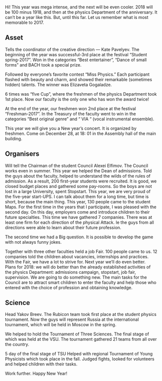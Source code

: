 Hi! This year was mega intense, and the next will be even cooler. 2018 will be 100 minus 1918, and then at the physics Department of the anniversary. It can’t be a year like this. But, until this far. Let us remember what is most memorable to 2017.

Asset
-----

Tells the coordinator of the creative direction — Kate Pavelyev. The beginning of the year was successful-3rd place at the festival “Student spring-2017”. Won in the categories “Best entertainer”, “Dance of small forms” and BACH took a special prize.

Followed by everyone’s favorite contest “Miss Physics.” Each participant flashed with beauty and charm, and showed their remarkable (sometimes hidden) talents. The winner was Elizaveta Gogaladze.

6 times was “five Cup”, where the freshmen of the physics Department took 1st place. Now our faculty is the only one who has won the award twice!

At the end of the year, our freshmen won 2nd place at the festival “Freshman-2017”. In the Treasury of the faculty went to win in the categories “Best original genre” and “ VIA “ (vocal instrumental ensemble).

This year we will give you a New year’s concert. It is organized by freshmen. Come on December 28, at 18: 01 in the Assembly hall of the main building.

Organisers
----------

Will tell the Chairman of the student Council Alexei Elfimov. The Council works even in summer. This year we helped the Dean of admissions. Told the guys about the faculty, helped to understand the wilds of the rules of admission. As a result, 200 first-year students were recruited. It is good, we closed budget places and gathered some pay-rooms. So the boys are not lost in a large University, spent Stopstart. This year, we are very proud of the five-year start-UPS. I can talk about them for a long time, but time is short, because the main thing. This year, 130 people came to the student Maps. For the first time in the years that I participate, I was pleased with the second day. On this day, employers come and introduce children to their future specialties. This time we have gathered 7 companies. There was at least one firm for each direction of the physical Attack. Ie the guys from all directions were able to learn about their future profession.

The second time we had a Big question. It is possible to develop the game with not always funny jokes.

Together with three other faculties held a job Fair. 100 people came to us. 12 companies told the children about vacancies, internships and practices. With the Fair, we have a lot to strive for. Next year we’ll do even better. Plans for 2018: we will do better than the already established activities of the physics Department: admissions campaign, stopstart, job fair, supervision. We are going to do something new. The main tasks for the Council are to attract smart children to enter the faculty and help those who entered with the choice of profession and obtaining knowledge.

Science
-------

Head Yakov Breev. The Rubicon team took first place at the student physics tournament. Now the guys will represent Russia at the international tournament, which will be held in Moscow in the spring.

We helped to hold the Tournament of Three Sciences. The final stage of which was held at the VSU. The tournament gathered 21 teams from all over the country.

5 day of the final stage of TSU Helped with regional Tournament of Young Physicists which took place in the fall. Judged fights, looked for volunteers and helped children with their tasks.

Work further. Happy New Year!